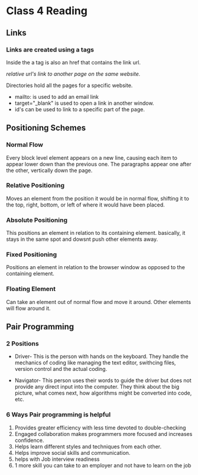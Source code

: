# Class 4 Reading

## Links

### Links are created using a tags

Inside the a tag is also an href that contains the link url.

*relative url's link to another page on the same website.*

Directories hold all the pages for a specific website.

* mailto: is used to add an email link
* target="_blank" is used to open a link in another window.
* id's can be used to link to a specific part of the page.

## Positioning Schemes

### Normal Flow

Every block level element appears on a new line, causing each item to appear lower down than the previous one. The paragraphs appear one after the other, vertically down the page.

### Relative Positioning

Moves an element from the position it would be in normal flow, shifting it to the top, right, bottom, or left of where it would have been placed.

### Absolute Positioning

This positions an element in relation to its containing element. basically, it stays in the same spot and dowsnt push other elements away.

### Fixed Positioning

Positions an element in relation to the browser window as opposed to the containing element.

### Floating Element

Can take an element out of normal flow and move it around. Other elements will flow around it.

## Pair Programming

### 2 Positions

* Driver- This is the person with hands on the keyboard. They handle the mechanics of coding like managing the text editor, swithcing files, version control and the actual coding.

* Navigator- This person uses their words to guide the driver but does not provide any direct input into the computer. They think about the big picture, what comes next, how algorithms might be converted into code, etc.

### 6 Ways Pair programming is helpful

<ol>
  <li>Provides greater efficiency with less time devoted to double-checking</li>
  <li>Engaged collaboration makes programmers more focused and increases confidence.
  <li>Helps learn different styles and techniques from each other.</li>
  <li>Helps improve social skills and communication.</li>
  <li>helps with Job interview readiness</li>
  <li>1 more skill you can take to an employer and not have to learn on the job</li>
</ol>

